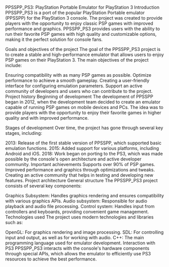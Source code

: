 PPSSPP_PS3: PlayStation Portable Emulator for PlayStation 3
Introduction
PPSSPP_PS3 is a port of the popular PlayStation Portable emulator (PPSSPP) for the PlayStation 3 console. The project was created to provide players with the opportunity to enjoy classic PSP games with improved performance and graphics. PPSSPP_PS3 provides users with the ability to run their favorite PSP games with high quality and customizable options, making it the perfect solution for console fans.

Goals and objectives of the project
The goal of the PPSSPP_PS3 project is to create a stable and high-performance emulator that allows users to enjoy PSP games on their PlayStation 3. The main objectives of the project include:

Ensuring compatibility with as many PSP games as possible.
Optimize performance to achieve a smooth gameplay.
Creating a user-friendly interface for configuring emulation parameters.
Support an active community of developers and users who can contribute to the project.
Project history
Beginning of development
The development of PPSSPP began in 2012, when the development team decided to create an emulator capable of running PSP games on mobile devices and PCs. The idea was to provide players with the opportunity to enjoy their favorite games in higher quality and with improved performance.

Stages of development
Over time, the project has gone through several key stages, including:

2013: Release of the first stable version of PPSSPP, which supported basic emulation functions.
2015: Added support for various platforms, including Android and iOS.
2018: Work began on porting to the PS3, which was made possible by the console's open architecture and active developer community.
Important achievements
Supports over 90% of PSP games.
Improved performance and graphics through optimizations and tweaks.
Creating an active community that helps in testing and developing new features.
Project architecture
General structure
The PPSSPP_PS3 project consists of several key components:

Graphics Subsystem: Handles graphics rendering and ensures compatibility with various graphics APIs.
Audio subsystem: Responsible for audio playback and audio file processing.
Control system: Handles input from controllers and keyboards, providing convenient game management.
Technologies used
The project uses modern technologies and libraries such as:

OpenGL: For graphics rendering and image processing.
SDL: For controlling input and output, as well as for working with audio.
C++: The main programming language used for emulator development.
Interaction with PS3
PPSSPP_PS3 interacts with the console's hardware components through special APIs, which allows the emulator to efficiently use PS3 resources to achieve the best performance.
